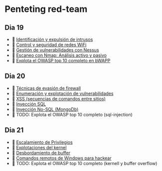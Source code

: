 # Penteting red-team

## Dia 19
- 📗 [Identificación y expulsión de intrusos](./identifying-users-intruders-expulsion.md)
- 📗 [Control y seguridad de redes WiFi](./control-security-wifi.md)
- 📗 [Gestión de vulnerabilidades con Nessus](./vulnerabilities-management-nessus.md)
- 📗 [Escaneo con Nmap: Análisis activo y pasivo](./scanning-nmap-active-passive.md)
- 🧪 [Explota el OWASP top 10 completo en bWAPP](https://github.com/breatheco-de/owasp-top-10-on-bwapp)


## Dia 20

- 📗 [Técnicas de evasión de firewall](./firewall-evasion-techniques.md)
- 📗 [Enumeración y explotación de vulnerabilidades](./vulnerabilities-enumeration-exploitation.md)
- 📗 [XSS (secuencias de comandos entre sitios)](./xss-cross-site-scripting.md)
- 📗 [Inyección SQL](./sql-injection.md)
- 📗 [Inyección No-SQL (MongoDb)](./no-sql-injection-mongodb.md)
- 🧪 TODO: Explota el OWASP top 10 completo (sql-injection)
  
## Dia 21

- 📗 [Escalamiento de Privilegios](./privilege-escalation.md)
- 📗 [Explotaciones del kernel](./kernel-exploit.md)
- 📗 [Desbordamiento de buffer](./buffer-overflow.md)
- 📗 [Comandos remotos de Windows para hackear](./windows-remote-hacking-commands.md)
- 🧪 TODO: Explota el OWASP top 10 completo (kernell y buffer overflow)

